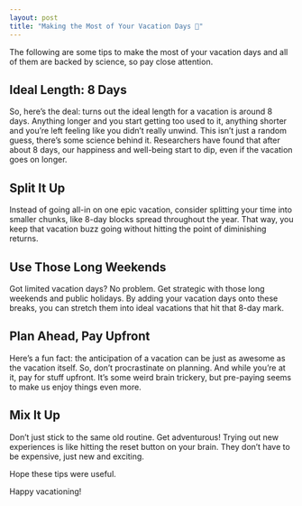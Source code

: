 ```yaml
---
layout: post
title: "Making the Most of Your Vacation Days 🌴"
---
```


The following are some tips to make the most of your vacation days and all of them are backed by science, so pay close attention.

## Ideal Length: 8 Days
So, here’s the deal: turns out the ideal length for a vacation is around 8 days. Anything longer and you start getting too used to it, anything shorter and you’re left feeling like you didn’t really unwind. This isn’t just a random guess, there’s some science behind it. Researchers have found that after about 8 days, our happiness and well-being start to dip, even if the vacation goes on longer.

## Split It Up
Instead of going all-in on one epic vacation, consider splitting your time into smaller chunks, like 8-day blocks spread throughout the year. That way, you keep that vacation buzz going without hitting the point of diminishing returns.

## Use Those Long Weekends
Got limited vacation days? No problem. Get strategic with those long weekends and public holidays. By adding your vacation days onto these breaks, you can stretch them into ideal vacations that hit that 8-day mark.

## Plan Ahead, Pay Upfront
Here’s a fun fact: the anticipation of a vacation can be just as awesome as the vacation itself. So, don’t procrastinate on planning. And while you’re at it, pay for stuff upfront. It’s some weird brain trickery, but pre-paying seems to make us enjoy things even more.

## Mix It Up
Don’t just stick to the same old routine. Get adventurous! Trying out new experiences is like hitting the reset button on your brain. They don’t have to be expensive, just new and exciting.

Hope these tips were useful.

Happy vacationing!